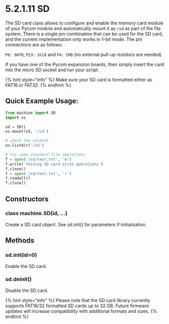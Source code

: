 # 5.2.1.11 SD

The SD card class allows to configure and enable the memory card module of your Pycom module and automatically mount it as `/sd` as part of the file system. There is a single pin combination that can be used for the SD card, and the current implementation only works in 1-bit mode. The pin connections are as follows:

`P8: DAT0`, `P23: SCLK` and `P4: CMD` \(no external pull-up resistors are needed\)

If you have one of the Pycom expansion boards, then simply insert the card into the micro SD socket and run your script.

{% hint style="info" %}
Make sure your SD card is formatted either as FAT16 or FAT32.
{% endhint %}

## Quick Example Usage:

```python
from machine import SD
import os

sd = SD()
os.mount(sd, '/sd')

# check the content
os.listdir('/sd')

# try some standard file operations
f = open('/sd/test.txt', 'w')
f.write('Testing SD card write operations')
f.close()
f = open('/sd/test.txt', 'r')
f.readall()
f.close()
```

## Constructors

### class machine.SD\(id, ...\)

Create a SD card object. See sd.init\(\) for parameters if initialisation.

## Methods

### sd.init\(id=0\)

Enable the SD card.

### sd.deinit\(\)

Disable the SD card.

{% hint style="info" %}
Please note that the SD card library currently supports FAT16/32 formatted SD cards up to 32 GB. Future firmware updates will increase compatibility with additional formats and sizes.
{% endhint %}

